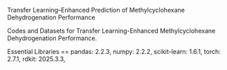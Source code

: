 Transfer Learning–Enhanced Prediction of Methylcyclohexane Dehydrogenation Performance

Codes and Datasets for Transfer Learning-Enhanced Methylcyclohexane Dehydrogenation Performance.

Essential Libraries == pandas: 2.2.3, numpy: 2.2.2, scikit-learn: 1.6.1, torch: 2.7.1, rdkit: 2025.3.3,

